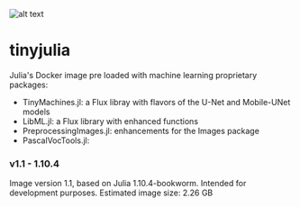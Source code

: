 ![alt text](https://github.com/cirobr/TinyMachines.jl/images/blob/logo-name-tm.png?raw=true)

# tinyjulia
Julia's Docker image pre loaded with machine learning proprietary packages:
* TinyMachines.jl: a Flux libray with flavors of the U-Net and Mobile-UNet models
* LibML.jl: a Flux library with enhanced functions
* PreprocessingImages.jl: enhancements for the Images package
* PascalVocTools.jl: 

### v1.1 - 1.10.4
Image version 1.1, based on Julia 1.10.4-bookworm. Intended for development purposes.
Estimated image size: 2.26 GB
